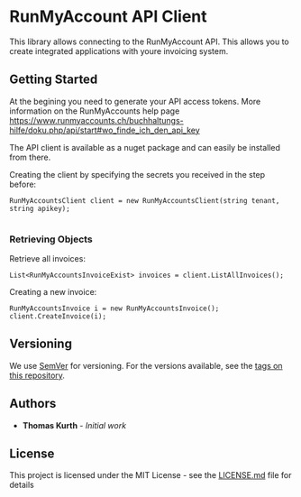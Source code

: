 # RunMyAccount API Client

This library allows connecting to the RunMyAccount API. This allows you to create integrated applications with youre invoicing system.

## Getting Started

At the begining you need to generate your API access tokens. More information on the RunMyAccounts help page
https://www.runmyaccounts.ch/buchhaltungs-hilfe/doku.php/api/start#wo_finde_ich_den_api_key

The API client is available as a nuget package and can easily be installed from there.

Creating the client by specifying the secrets you received in the step before:
```
RunMyAccountsClient client = new RunMyAccountsClient(string tenant, string apikey);
            
```

### Retrieving Objects

Retrieve all invoices:
```
List<RunMyAccountsInvoiceExist> invoices = client.ListAllInvoices();
```

Creating a new invoice:
```
RunMyAccountsInvoice i = new RunMyAccountsInvoice();
client.CreateInvoice(i);
```

## Versioning

We use [SemVer](http://semver.org/) for versioning. For the versions available, see the [tags on this repository](https://github.com/your/project/tags). 

## Authors

* **Thomas Kurth** - *Initial work* 

## License

This project is licensed under the MIT License - see the [LICENSE.md](LICENSE.md) file for details
